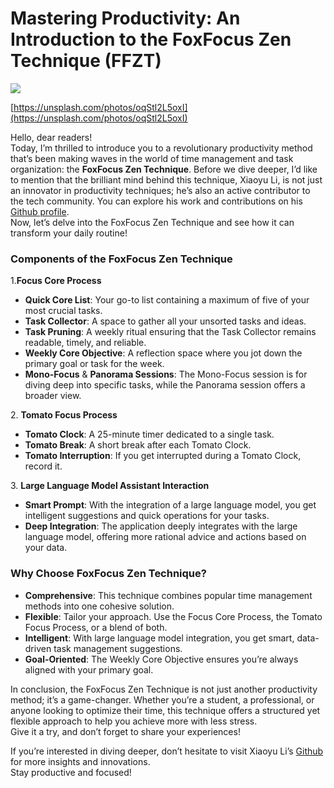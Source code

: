 # Mastering Productivity: An Introduction to the FoxFocus Zen Technique (FFZT)

![](https://miro.medium.com/v2/resize:fit:1400/0\*KgA\_TapAKs6DQTxE)

[https://unsplash.com/photos/oqStl2L5oxI](https://unsplash.com/photos/oqStl2L5oxI)

Hello, dear readers!\
Today, I’m thrilled to introduce you to a revolutionary productivity method that’s been making waves in the world of time management and task organization: the **FoxFocus Zen Technique**. Before we dive deeper, I’d like to mention that the brilliant mind behind this technique, Xiaoyu Li, is not just an innovator in productivity techniques; he’s also an active contributor to the tech community. You can explore his work and contributions on his [Github profile](https://github.com/metal-young).\
Now, let’s delve into the FoxFocus Zen Technique and see how it can transform your daily routine!

### Components of the FoxFocus Zen Technique

1.**Focus Core Process**

* **Quick Core List**: Your go-to list containing a maximum of five of your most crucial tasks.
* **Task Collector**: A space to gather all your unsorted tasks and ideas.
* **Task Pruning**: A weekly ritual ensuring that the Task Collector remains readable, timely, and reliable.
* **Weekly Core Objective**: A reflection space where you jot down the primary goal or task for the week.
* **Mono-Focus** & **Panorama Sessions**: The Mono-Focus session is for diving deep into specific tasks, while the Panorama session offers a broader view.

2\. **Tomato Focus Process**

* **Tomato Clock**: A 25-minute timer dedicated to a single task.
* **Tomato Break**: A short break after each Tomato Clock.
* **Tomato Interruption**: If you get interrupted during a Tomato Clock, record it.

3\. **Large Language Model Assistant Interaction**

* **Smart Prompt**: With the integration of a large language model, you get intelligent suggestions and quick operations for your tasks.
* **Deep Integration**: The application deeply integrates with the large language model, offering more rational advice and actions based on your data.

### Why Choose FoxFocus Zen Technique?

* **Comprehensive**: This technique combines popular time management methods into one cohesive solution.
* **Flexible**: Tailor your approach. Use the Focus Core Process, the Tomato Focus Process, or a blend of both.
* **Intelligent**: With large language model integration, you get smart, data-driven task management suggestions.
* **Goal-Oriented**: The Weekly Core Objective ensures you’re always aligned with your primary goal.

In conclusion, the FoxFocus Zen Technique is not just another productivity method; it’s a game-changer. Whether you’re a student, a professional, or anyone looking to optimize their time, this technique offers a structured yet flexible approach to help you achieve more with less stress.\
Give it a try, and don’t forget to share your experiences!

If you’re interested in diving deeper, don’t hesitate to visit Xiaoyu Li’s [Github](https://github.com/metal-young) for more insights and innovations.\
Stay productive and focused!
